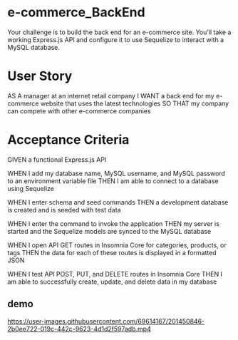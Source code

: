 # e-commerce_BackEnd
Your challenge is to build the back end for an e-commerce site. You’ll take a working Express.js API and configure it to use Sequelize to interact with a MySQL database.

# User Story
AS A manager at an internet retail company
I WANT a back end for my e-commerce website that uses the latest technologies
SO THAT my company can compete with other e-commerce companies

# Acceptance Criteria
GIVEN a functional Express.js API

WHEN I add my database name, MySQL username, and MySQL 
password to an environment variable file
THEN I am able to connect to a database using Sequelize

WHEN I enter schema and seed commands
THEN a development database is created and is seeded with test data

WHEN I enter the command to invoke the application
THEN my server is started and the Sequelize models are synced to the MySQL database

WHEN I open API GET routes in Insomnia Core for categories, products, or tags
THEN the data for each of these routes is displayed in a formatted JSON

WHEN I test API POST, PUT, and DELETE routes in Insomnia Core
THEN I am able to successfully create, update, and delete data in my database

## demo


https://user-images.githubusercontent.com/69614167/201450846-2b0ee722-019c-442c-9623-4d1d2f597adb.mp4

